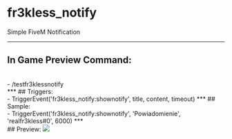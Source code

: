 # fr3kless_notify
Simple FiveM Notification
***
## In Game Preview Command: 
<br>
- /testfr3klessnotify
<br>
***
## Triggers:
<br>
- TriggerEvent('fr3kless_notify:shownotify', title, content, timeout)
***
## Sample:
<br>
- TriggerEvent('fr3kless_notify:shownotify', 'Powiadomienie', 'realfr3kless#0', 6000)
***
<br>
## Preview:
<img src="https://cdn.discordapp.com/attachments/1188126533408272384/1188158550678175784/image.png?ex=659981e1&is=65870ce1&hm=30b90c6b5da9f9874fc7f9cf51ebf4d3b04e314211fd61b11eeeb94deefd764f&">
